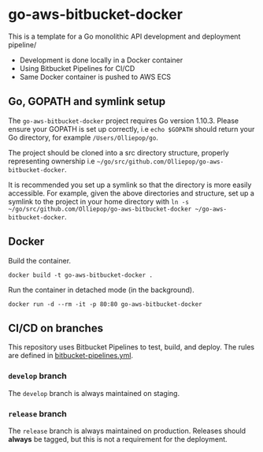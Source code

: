 # go-aws-bitbucket-docker

This is a template for a Go monolithic API development and deployment pipeline/

* Development is done locally in a Docker container
* Using Bitbucket Pipelines for CI/CD
* Same Docker container is pushed to AWS ECS

## Go, GOPATH and symlink setup

The `go-aws-bitbucket-docker` project requires Go version 1.10.3. Please ensure your GOPATH is set up correctly, i.e `echo $GOPATH` should return your Go directory, for example `/Users/Olliepop/go`.

The project should be cloned into a src directory structure, properly representing ownership i.e `~/go/src/github.com/Olliepop/go-aws-bitbucket-docker`.

It is recommended you set up a symlink so that the directory is more easily accessible. For example, given the above directories and structure, set up a symlink to the project in your home directory with `ln -s ~/go/src/github.com/Olliepop/go-aws-bitbucket-docker ~/go-aws-bitbucket-docker`.

## Docker

Build the container.

`docker build -t go-aws-bitbucket-docker .`

Run the container in detached mode (in the background).

`docker run -d --rm -it -p 80:80 go-aws-bitbucket-docker`

## CI/CD on branches

This repository uses Bitbucket Pipelines to test, build, and deploy. The rules are defined in [bitbucket-pipelines.yml](bitbucket-pipelines.yml).

### `develop` branch

The `develop` branch is always maintained on staging.

### `release` branch

The `release` branch is always maintained on production. Releases should **always** be tagged, but this is not a requirement for the deployment.
